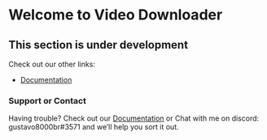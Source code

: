 # Welcome to Video Downloader

## This section is under development
Check out our other links:
 * [Documentation](https://github.com/gustavo8000br/docs-video-downloader)

### Support or Contact

Having trouble? Check out our [Documentation](https://github.com/gustavo8000br/docs-video-downloader) or Chat with me on discord: gustavo8000br#3571 and we’ll help you sort it out.
